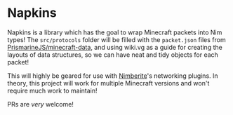 # Napkins
Napkins is a library which has the goal to wrap Minecraft packets into Nim types! The `src/protocols` folder will
be filled with the `packet.json` files from
[PrismarineJS/minecraft-data](https://github.com/PrismarineJS/minecraft-data), and using wiki.vg as a guide for
creating the layouts of data structures, so we can have neat and tidy objects for each packet!

This will highly be geared for use with [Nimberite](https://github.com/Yu-Vitaqua-fer-Chronos/Nimberite)'s networking
plugins. In theory, this project will work for multiple Minecraft versions and won't require much work to maintain!

PRs are *very* welcome!